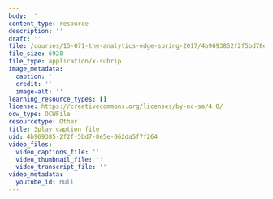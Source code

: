 ```yaml
---
body: ''
content_type: resource
description: ''
draft: ''
file: /courses/15-071-the-analytics-edge-spring-2017/4b9693852f2f5bd78e5e062da5f7f264_iR1nRg-jm1o.vtt
file_size: 6928
file_type: application/x-subrip
image_metadata:
  caption: ''
  credit: ''
  image-alt: ''
learning_resource_types: []
license: https://creativecommons.org/licenses/by-nc-sa/4.0/
ocw_type: OCWFile
resourcetype: Other
title: 3play caption file
uid: 4b969385-2f2f-5bd7-8e5e-062da5f7f264
video_files:
  video_captions_file: ''
  video_thumbnail_file: ''
  video_transcript_file: ''
video_metadata:
  youtube_id: null
---
```

